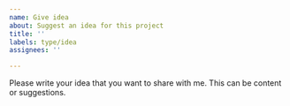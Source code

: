 ```yaml
---
name: Give idea
about: Suggest an idea for this project
title: ''
labels: type/idea
assignees: ''

---
```


Please write your idea that you want to share with me. This can be content or suggestions.

